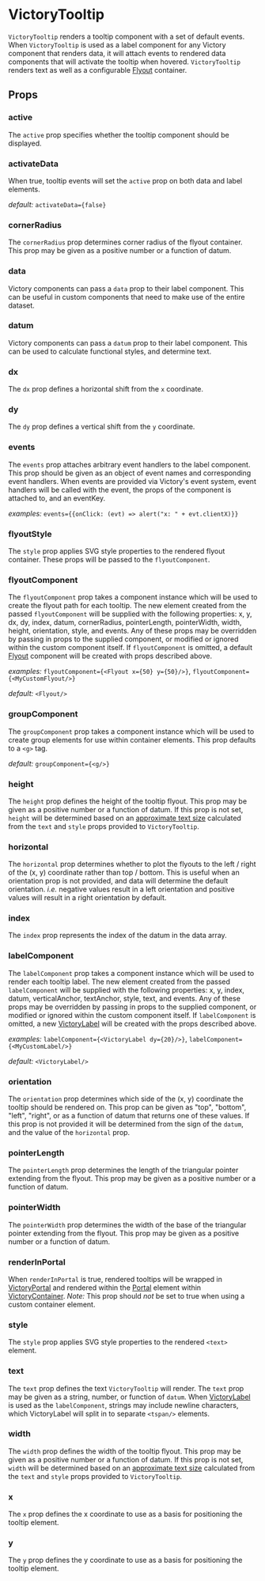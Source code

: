 # VictoryTooltip

`VictoryTooltip` renders a tooltip component with a set of default events. When `VictoryTooltip` is used as a label component for any Victory component that renders data, it will attach events to rendered data components that will activate the tooltip when hovered. `VictoryTooltip` renders text as well as a configurable [Flyout] container.

## Props

### active

The `active` prop specifies whether the tooltip component should be displayed.

### activateData

When true, tooltip events will set the `active` prop on both data and label elements.

*default:* `activateData={false}`

### cornerRadius

The `cornerRadius` prop determines corner radius of the flyout container. This prop may be given as a positive number or a function of datum.

### data

Victory components can pass a `data` prop to their label component. This can be useful in custom components that need to make use of the entire dataset.

### datum

Victory components can pass a `datum` prop to their label component. This can
be used to calculate functional styles, and determine text.

### dx

The `dx` prop defines a horizontal shift from the `x` coordinate.

### dy

The `dy` prop defines a vertical shift from the `y` coordinate.

### events

The `events` prop attaches arbitrary event handlers to the label component. This prop should be given as an object of event names and corresponding event handlers. When events are provided via Victory's event system, event handlers will be called with the event, the props of the component is attached to, and an eventKey.

*examples:* `events={{onClick: (evt) => alert("x: " + evt.clientX)}}`

### flyoutStyle

The `style` prop applies SVG style properties to the rendered flyout container. These props will be passed to the `flyoutComponent`.

### flyoutComponent

The `flyoutComponent` prop takes a component instance which will be used to create the flyout path for each tooltip. The new element created from the passed `flyoutComponent` will be supplied with the following properties: x, y, dx, dy, index, datum, cornerRadius, pointerLength, pointerWidth, width, height, orientation, style, and events. Any of these props may be overridden by passing in props to the supplied component, or modified or ignored within the custom component itself. If `flyoutComponent` is omitted, a default [Flyout] component will be created with props described above.

*examples:* `flyoutComponent={<Flyout x={50} y={50}/>}`, `flyoutComponent={<MyCustomFlyout/>}`


*default:* `<Flyout/>`

### groupComponent

The `groupComponent` prop takes a component instance which will be used to create group elements for use within container elements. This prop defaults to a `<g>` tag.

*default:* `groupComponent={<g/>}`

### height

The `height` prop defines the height of the tooltip flyout. This prop may be given as a positive number or a function of datum. If this prop is not set, `height` will be determined based on an [approximate text size] calculated from the `text` and `style` props provided to `VictoryTooltip`.

### horizontal

The `horizontal` prop determines whether to plot the flyouts to the left / right of the (x, y) coordinate rather than top / bottom. This is useful when an orientation prop is not provided, and data will determine the default orientation. _i.e._ negative values result in a left orientation and positive values will result in a right orientation by default.

### index

The `index` prop represents the index of the datum in the data array.

### labelComponent

The `labelComponent` prop takes a component instance which will be used to render each tooltip label. The new element created from the passed `labelComponent` will be supplied with the following properties: x, y, index, datum, verticalAnchor, textAnchor, style, text, and events. Any of these props may be overridden by passing in props to the supplied component, or modified or ignored within the custom component itself. If `labelComponent` is omitted, a new [VictoryLabel] will be created with the props described above.

*examples:* `labelComponent={<VictoryLabel dy={20}/>}`, `labelComponent={<MyCustomLabel/>}`

*default:* `<VictoryLabel/>`

### orientation

The `orientation` prop determines which side of the (x, y) coordinate the tooltip should be rendered on. This prop can be given as "top", "bottom", "left", "right", or as a function of datum that returns one of these values. If this prop is not provided it will be determined from the sign of the `datum`, and the value of the `horizontal` prop.

### pointerLength

The `pointerLength` prop determines the length of the triangular pointer extending from the flyout. This prop may be given as a positive number or a function of datum.

### pointerWidth

The `pointerWidth` prop determines the width of the base of the triangular pointer extending from the flyout. This prop may be given as a positive number or a function of datum.

### renderInPortal

When `renderInPortal` is true, rendered tooltips will be wrapped in [VictoryPortal] and rendered within the [Portal] element within [VictoryContainer]. _Note:_ This prop should _not_ be set to true when using a custom container element.

### style

The `style` prop applies SVG style properties to the rendered `<text>` element.

### text

The `text` prop defines the text `VictoryTooltip` will render. The `text` prop may be given as a string, number, or function of `datum`. When [VictoryLabel] is used as the `labelComponent`, strings may include newline characters, which VictoryLabel will split in to separate `<tspan/>` elements.

### width

The `width` prop defines the width of the tooltip flyout. This prop may be given as a positive number or a function of datum. If this prop is not set, `width` will be determined based on an [approximate text size] calculated from the `text` and `style` props provided to `VictoryTooltip`.

### x

The `x` prop defines the x coordinate to use as a basis for positioning the tooltip element.

### y

The `y` prop defines the y coordinate to use as a basis for positioning the tooltip element.



[Flyout]: https://formidable.com/open-source/victory/docs/victory-primitives#flyout
[VictoryLabel]: https://formidable.com/open-source/victory/docs/victory-label
[textSize]: https://github.com/FormidableLabs/victory-core/blob/master/src/victory-util/textsize.js
[VictoryPortal]: https://formidable.com/open-source/victory/docs/victory-portal
[VictoryContainer]: https://formidable.com/open-source/victory/docs/victory-container
[Portal]: https://github.com/FormidableLabs/victory-core/blob/master/src/victory-portal/portal.js
[approximate text size]: https://github.com/FormidableLabs/victory-core/blob/master/src/victory-util/textsize.js
